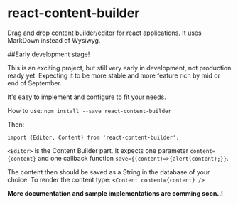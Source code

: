 # react-content-builder
Drag and drop content builder/editor for react applications. It uses MarkDown instead of Wysiwyg.

##Early development stage!

This is an exciting project, but still very early in development, not production ready yet. Expecting it to be more stable and more feature rich by mid or end of September. 


It's easy to implement and configure to fit your needs. 

How to use: `npm install --save react-content-builder`

Then:

`import {Editor, Content} from 'react-content-builder';`

`<Editor>` is the Content Builder part. It expects one parameter `content={content}` and one callback function `save={(content)=>{alert(content);}}`.

The content then should be saved as a String in the database of your choice. To render the content type: `<Content content={content} />`

**More documentation and sample implementations are comming soon..!**
